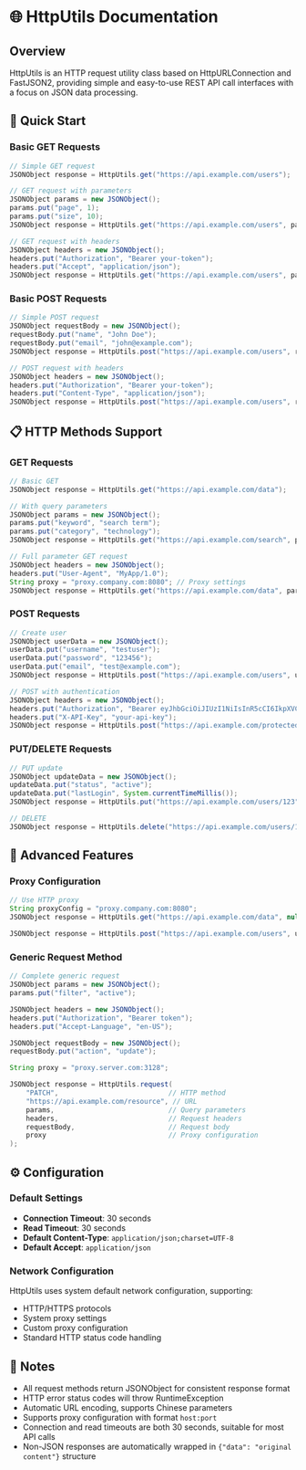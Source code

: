 # 🌐 HttpUtils Documentation

## Overview

HttpUtils is an HTTP request utility class based on HttpURLConnection and FastJSON2, providing simple and easy-to-use REST API call interfaces with a focus on JSON data processing.

## 🚀 Quick Start

### Basic GET Requests

```java
// Simple GET request
JSONObject response = HttpUtils.get("https://api.example.com/users");

// GET request with parameters
JSONObject params = new JSONObject();
params.put("page", 1);
params.put("size", 10);
JSONObject response = HttpUtils.get("https://api.example.com/users", params);

// GET request with headers
JSONObject headers = new JSONObject();
headers.put("Authorization", "Bearer your-token");
headers.put("Accept", "application/json");
JSONObject response = HttpUtils.get("https://api.example.com/users", params, headers);
```

### Basic POST Requests

```java
// Simple POST request
JSONObject requestBody = new JSONObject();
requestBody.put("name", "John Doe");
requestBody.put("email", "john@example.com");
JSONObject response = HttpUtils.post("https://api.example.com/users", requestBody);

// POST request with headers
JSONObject headers = new JSONObject();
headers.put("Authorization", "Bearer your-token");
headers.put("Content-Type", "application/json");
JSONObject response = HttpUtils.post("https://api.example.com/users", requestBody, headers);
```

## 📋 HTTP Methods Support

### GET Requests

```java
// Basic GET
JSONObject response = HttpUtils.get("https://api.example.com/data");

// With query parameters
JSONObject params = new JSONObject();
params.put("keyword", "search term");
params.put("category", "technology");
JSONObject response = HttpUtils.get("https://api.example.com/search", params);

// Full parameter GET request
JSONObject headers = new JSONObject();
headers.put("User-Agent", "MyApp/1.0");
String proxy = "proxy.company.com:8080"; // Proxy settings
JSONObject response = HttpUtils.get("https://api.example.com/data", params, headers, proxy);
```

### POST Requests

```java
// Create user
JSONObject userData = new JSONObject();
userData.put("username", "testuser");
userData.put("password", "123456");
userData.put("email", "test@example.com");
JSONObject response = HttpUtils.post("https://api.example.com/users", userData);

// POST with authentication
JSONObject headers = new JSONObject();
headers.put("Authorization", "Bearer eyJhbGciOiJIUzI1NiIsInR5cCI6IkpXVCJ9...");
headers.put("X-API-Key", "your-api-key");
JSONObject response = HttpUtils.post("https://api.example.com/protected", userData, headers);
```

### PUT/DELETE Requests

```java
// PUT update
JSONObject updateData = new JSONObject();
updateData.put("status", "active");
updateData.put("lastLogin", System.currentTimeMillis());
JSONObject response = HttpUtils.put("https://api.example.com/users/123", updateData);

// DELETE
JSONObject response = HttpUtils.delete("https://api.example.com/users/123");
```

## 🔧 Advanced Features

### Proxy Configuration

```java
// Use HTTP proxy
String proxyConfig = "proxy.company.com:8080";
JSONObject response = HttpUtils.get("https://api.example.com/data", null, null, proxyConfig);

JSONObject response = HttpUtils.post("https://api.example.com/users", userData, headers, proxyConfig);
```

### Generic Request Method

```java
// Complete generic request
JSONObject params = new JSONObject();
params.put("filter", "active");

JSONObject headers = new JSONObject();
headers.put("Authorization", "Bearer token");
headers.put("Accept-Language", "en-US");

JSONObject requestBody = new JSONObject();
requestBody.put("action", "update");

String proxy = "proxy.server.com:3128";

JSONObject response = HttpUtils.request(
    "PATCH",                           // HTTP method
    "https://api.example.com/resource", // URL
    params,                            // Query parameters
    headers,                           // Request headers
    requestBody,                       // Request body
    proxy                              // Proxy configuration
);
```

## ⚙️ Configuration

### Default Settings

- **Connection Timeout**: 30 seconds
- **Read Timeout**: 30 seconds  
- **Default Content-Type**: `application/json;charset=UTF-8`
- **Default Accept**: `application/json`

### Network Configuration

HttpUtils uses system default network configuration, supporting:
- HTTP/HTTPS protocols
- System proxy settings
- Custom proxy configuration
- Standard HTTP status code handling

## 📝 Notes

- All request methods return JSONObject for consistent response format
- HTTP error status codes will throw RuntimeException
- Automatic URL encoding, supports Chinese parameters
- Supports proxy configuration with format `host:port`
- Connection and read timeouts are both 30 seconds, suitable for most API calls
- Non-JSON responses are automatically wrapped in `{"data": "original content"}` structure 